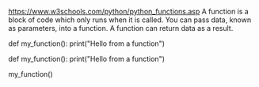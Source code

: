 https://www.w3schools.com/python/python_functions.asp
A function is a block of code which only runs when it is called. You can pass data, known as parameters, into a function. A function can return data as a result.

def my_function():
  print("Hello from a function")

def my_function():
  print("Hello from a function")

my_function()
